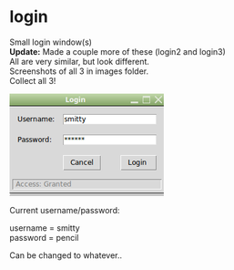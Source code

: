 # login
Small login window(s)  
**Update:** Made a couple more of these (login2 and login3)  
All are very similar, but look different.  
Screenshots of all 3 in images folder.  
Collect all 3!

![Screenshot](login.png)
  
  Current username/password:  
  
  username = smitty  
  password = pencil  
  
  Can be changed to whatever..
  
  
  
  
